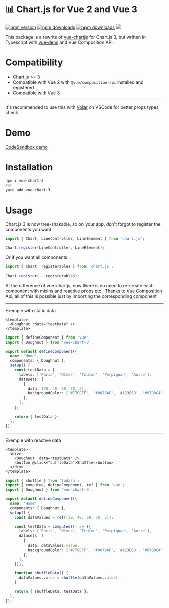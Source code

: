 # 📊 Chart.js for Vue 2 and Vue 3

[![npm version][npm-version-src]][npm-version-href]
[![npm downloads][npm-downloads-src]][npm-downloads-href]
[![npm downloads][npm-total-downloads-src]][npm-downloads-href]
<img src='https://img.shields.io/npm/l/vue-chart-3.svg'>

[npm-version-src]: https://img.shields.io/npm/v/vue-chart-3.svg
[npm-version-href]: https://www.npmjs.com/package/vue-chart-3
[npm-downloads-src]: https://img.shields.io/npm/dm/vue-chart-3.svg
[npm-total-downloads-src]: https://img.shields.io/npm/dt/vue-chart-3.svg
[npm-downloads-href]: https://www.npmjs.com/package/vue-chart-3

This package is a rewrite of [vue-chartjs](https://github.com/apertureless/vue-chartjs) for Chart.js 3, but written in Typescript with [vue-demi](https://github.com/vueuse/vue-demi) and Vue Composition API.

# Compatibility

- Chart.js >= 3
- Compatible with Vue 2 with `@vue/composition-api` installed and registered
- Compatible with Vue 3

---

It's recommended to use this with [Volar](https://github.com/johnsoncodehk/volar) on VSCode for better props types check

# Demo

[CodeSandbox demo](https://codesandbox.io/s/demo-vue-chart-3-ugynm?file=/src/App.vue)

# Installation

```bash
npm i vue-chart-3
#or
yarn add vue-chart-3
```

# Usage

Chart.js 3 is now tree-shakable, so on your app, don't forgot to register the components you want

```ts
import { Chart, LineController, LineElement } from 'chart.js';

Chart.register(LineController, LineElement);
```

Or if you want all components

```ts
import { Chart, registerables } from 'chart.js';

Chart.register(...registerables);
```

At the difference of vue-chartjs, now there is no need to re-create each component with mixins and reactive props etc..
Thanks to Vue Composition Api, all of this is possible just by importing the corresponding component

---

Exemple with static data

```vue
<template>
  <Doughnut :data="testData" />
</template>
```

```ts
import { defineComponent } from 'vue';
import { Doughnut } from 'vue-chart-3';

export default defineComponent({
  name: 'Home',
  components: { Doughnut },
  setup() {
    const testData = {
      labels: ['Paris', 'Nîmes', 'Toulon', 'Perpignan', 'Autre'],
      datasets: [
        {
          data: [30, 40, 60, 70, 5],
          backgroundColor: ['#77CEFF', '#0079AF', '#123E6B', '#97B0C4', '#A5C8ED'],
        },
      ],
    };

    return { testData };
  },
});
```

---

Exemple with reactive data

```vue
<template>
  <div>
    <Doughnut :data="testData" />
    <button @click="suffleData">Shuffle</button>
  </div>
</template>
```

```ts
import { shuffle } from 'lodash';
import { computed, defineComponent, ref } from 'vue';
import { Doughnut } from 'vue-chart-3';

export default defineComponent({
  name: 'Home',
  components: { Doughnut },
  setup() {
    const dataValues = ref([30, 40, 60, 70, 5]);

    const testData = computed(() => ({
      labels: ['Paris', 'Nîmes', 'Toulon', 'Perpignan', 'Autre'],
      datasets: [
        {
          data: dataValues.value,
          backgroundColor: ['#77CEFF', '#0079AF', '#123E6B', '#97B0C4', '#A5C8ED'],
        },
      ],
    }));

    function shuffleData() {
      dataValues.value = shuffle(dataValues.value);
    }

    return { shuffleData, testData };
  },
});
```
